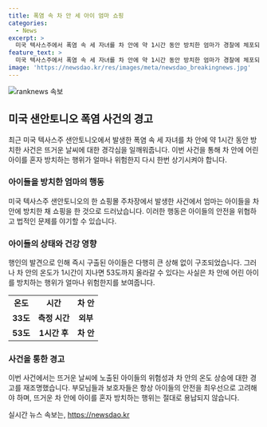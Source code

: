 ```yaml
---
title: 폭염 속 차 안 세 아이 엄마 쇼핑
categories:
  - News
excerpt: >
  미국 텍사스주에서 폭염 속 세 자녀를 차 안에 약 1시간 동안 방치한 엄마가 경찰에 체포되었습니다. 발견된 아이들은 1개월, 2살, 4살로, 차량 속에서 울고 있었으며, 지나가던 행인이 경찰에 신고하여 구조되었습니다. 경찰은 아동 유기 등의 혐의로 엄마를 기소했으며, 차량 내외부 온도에 따르면 차 안 온도는 1시간 후에 53도까지 올라갈 수 있다고 합니다. 아이들은 병원으로 옮겨져 치료를 받았으며 건강에 큰 이상은 없는 것으로 알려졌습니다. #미국 #폭염 #아동유기 #샌안토니오
feature_text: >
  미국 텍사스주에서 폭염 속 세 자녀를 차 안에 약 1시간 동안 방치한 엄마가 경찰에 체포되었습니다. 발견된 아이들은 1개월, 2살, 4살로, 차량 속에서 울고 있었으며, 지나가던 행인이 경찰에 신고하여 구조되었습니다. 경찰은 아동 유기 등의 혐의로 엄마를 기소했으며, 차량 내외부 온도에 따르면 차 안 온도는 1시간 후에 53도까지 올라갈 수 있다고 합니다. 아이들은 병원으로 옮겨져 치료를 받았으며 건강에 큰 이상은 없는 것으로 알려졌습니다. #미국 #폭염 #아동유기 #샌안토니오
image: 'https://newsdao.kr/res/images/meta/newsdao_breakingnews.jpg'
---
```


<p><img src="https://newsdao.kr/res/images/meta/newsdao_breakingnews.jpg" alt="ranknews 속보" /></p>

<h2 data-ke-size="size26">미국 샌안토니오 폭염 사건의 경고</h2>

<p data-ke-size="size16">최근 미국 텍사스주 샌안토니오에서 발생한 폭염 속 세 자녀를 차 안에 약 1시간 동안 방치한 사건은 뜨거운 날씨에 대한 경각심을 일깨워줍니다. 이번 사건을 통해 차 안에 어린 아이를 혼자 방치하는 행위가 얼마나 위험한지 다시 한번 상기시켜야 합니다.</p>

<h3>아이들을 방치한 엄마의 행동</h3>

<p data-ke-size="size16">미국 텍사스주 샌안토니오의 한 쇼핑몰 주차장에서 발생한 사건에서 엄마는 아이들을 차 안에 방치한 채 쇼핑을 한 것으로 드러났습니다. 이러한 행동은 아이들의 안전을 위협하고 법적인 문제를 야기할 수 있습니다.</p>

<h3>아이들의 상태와 건강 영향</h3>

<p data-ke-size="size16">행인의 발견으로 인해 즉시 구출된 아이들은 다행히 큰 상해 없이 구조되었습니다. 그러나 차 안의 온도가 1시간이 지나면 53도까지 올라갈 수 있다는 사실은 차 안에 어린 아이를 방치하는 행위가 얼마나 위험한지를 보여줍니다.</p>

<table>
    <tr>
        <td style="text-align: center; height: 17px;"><b>온도</b></td>
        <td style="text-align: center; height: 17px;"><b>시간</b></td>
        <td style="text-align: center; height: 17px;"><b>차 안</b></td>
    </tr>
    <tr>
        <td style="text-align: center; height: 17px;"><b>33도</b></td>
        <td style="text-align: center; height: 17px;"><b>측정 시간</b></td>
        <td style="text-align: center; height: 17px;"><b>외부</b></td>
    </tr>
    <tr>
        <td style="text-align: center; height: 17px;"><b>53도</b></td>
        <td style="text-align: center; height: 17px;"><b>1시간 후</b></td>
        <td style="text-align: center; height: 17px;"><b>차 안</b></td>
    </tr>
</table>

<h3>사건을 통한 경고</h3>

<p data-ke-size="size16">이번 사건에서는 뜨거운 날씨에 노출된 아이들의 위험성과 차 안의 온도 상승에 대한 경고를 재조명했습니다. 부모님들과 보호자들은 항상 아이들의 안전을 최우선으로 고려해야 하며, 뜨거운 차 안에 아이를 혼자 방치하는 행위는 절대로 용납되지 않습니다.</p>
실시간 뉴스 속보는, <a href="https://newsdao.kr" rel="dofollow">https://newsdao.kr</a>


